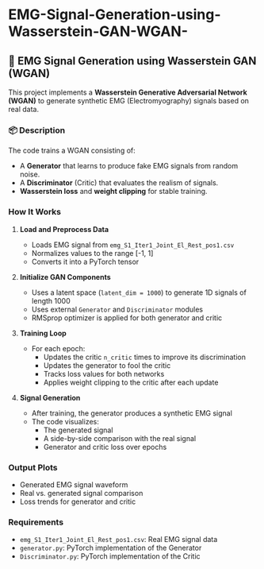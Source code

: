 # EMG-Signal-Generation-using-Wasserstein-GAN-WGAN-
## 🧠 EMG Signal Generation using Wasserstein GAN (WGAN)

This project implements a **Wasserstein Generative Adversarial Network (WGAN)** to generate synthetic EMG (Electromyography) signals based on real data.

### 📦 Description

The code trains a WGAN consisting of:
- A **Generator** that learns to produce fake EMG signals from random noise.
- A **Discriminator** (Critic) that evaluates the realism of signals.
- **Wasserstein loss** and **weight clipping** for stable training.

### How It Works

1. **Load and Preprocess Data**
   - Loads EMG signal from `emg_S1_Iter1_Joint_El_Rest_pos1.csv`
   - Normalizes values to the range [-1, 1]
   - Converts it into a PyTorch tensor

2. **Initialize GAN Components**
   - Uses a latent space (`latent_dim = 1000`) to generate 1D signals of length 1000
   - Uses external `Generator` and `Discriminator` modules
   - RMSprop optimizer is applied for both generator and critic

3. **Training Loop**
   - For each epoch:
     - Updates the critic `n_critic` times to improve its discrimination
     - Updates the generator to fool the critic
     - Tracks loss values for both networks
     - Applies weight clipping to the critic after each update

4. **Signal Generation**
   - After training, the generator produces a synthetic EMG signal
   - The code visualizes:
     - The generated signal
     - A side-by-side comparison with the real signal
     - Generator and critic loss over epochs

### Output Plots
- Generated EMG signal waveform
- Real vs. generated signal comparison
- Loss trends for generator and critic

### Requirements
- `emg_S1_Iter1_Joint_El_Rest_pos1.csv`: Real EMG signal data
- `generator.py`: PyTorch implementation of the Generator
- `Discriminator.py`: PyTorch implementation of the Critic
 
